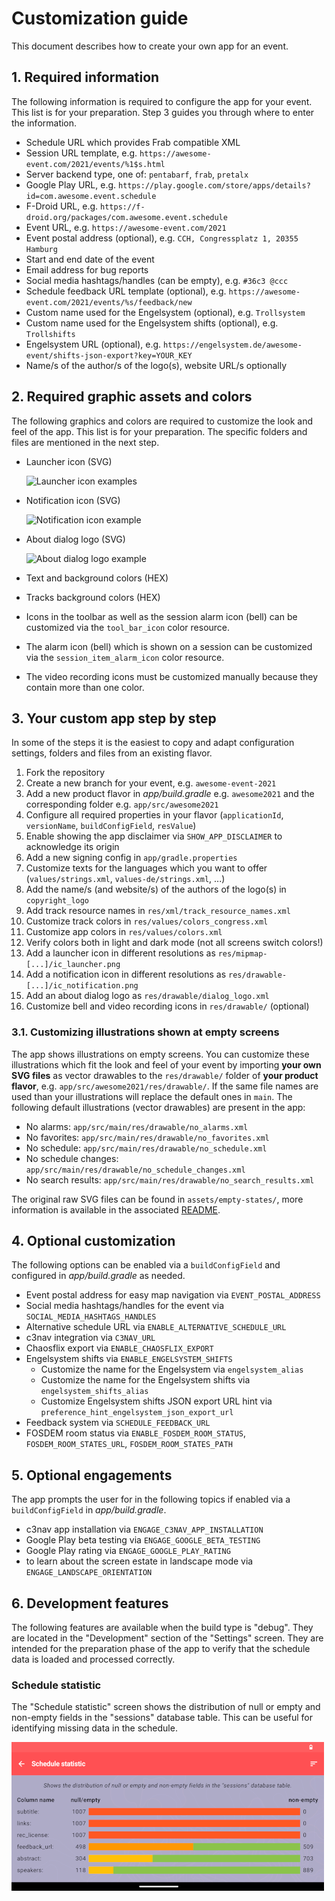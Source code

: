 # Customization guide

This document describes how to create your own app for an event.

## 1. Required information

The following information is required to configure the app for your event.
This list is for your preparation. Step 3 guides you through where to enter the information.

- Schedule URL which provides Frab compatible XML
- Session URL template, e.g. `https://awesome-event.com/2021/events/%1$s.html`
- Server backend type, one of: `pentabarf`, `frab`, `pretalx`
- Google Play URL, e.g. `https://play.google.com/store/apps/details?id=com.awesome.event.schedule`
- F-Droid URL, e.g. `https://f-droid.org/packages/com.awesome.event.schedule`
- Event URL, e.g. `https://awesome-event.com/2021`
- Event postal address (optional), e.g. `CCH, Congressplatz 1, 20355 Hamburg`
- Start and end date of the event
- Email address for bug reports
- Social media hashtags/handles (can be empty), e.g. `#36c3 @ccc`
- Schedule feedback URL template (optional), e.g. `https://awesome-event.com/2021/events/%s/feedback/new`
- Custom name used for the Engelsystem (optional), e.g. `Trollsystem`
- Custom name used for the Engelsystem shifts (optional), e.g. `Trollshifts`
- Engelsystem URL (optional), e.g. `https://engelsystem.de/awesome-event/shifts-json-export?key=YOUR_KEY`
- Name/s of the author/s of the logo(s), website URL/s optionally

## 2. Required graphic assets and colors

The following graphics and colors are required to customize the look and feel of the app.
This list is for your preparation. The specific folders and files are mentioned in the next step.

- Launcher icon (SVG)

  ![Launcher icon examples](gfx/launcher-icon.png)

- Notification icon (SVG)

  ![Notification icon example](gfx/notification-icon.png)

- About dialog logo (SVG)

  ![About dialog logo example](gfx/about-dialog-logo.png)

- Text and background colors (HEX)
- Tracks background colors (HEX)
- Icons in the toolbar as well as the session alarm icon (bell) can be customized via the `tool_bar_icon` color resource.
- The alarm icon (bell) which is shown on a session can be customized via the `session_item_alarm_icon` color resource.
- The video recording icons must be customized manually because they contain more than one color.

## 3. Your custom app step by step

In some of the steps it is the easiest to copy and adapt configuration settings, folders and files from an existing flavor.

1. Fork the repository
2. Create a new branch for your event, e.g. `awesome-event-2021`
3. Add a new product flavor in *app/build.gradle* e.g. `awesome2021` and the corresponding folder e.g. `app/src/awesome2021`
4. Configure all required properties in your flavor (`applicationId`, `versionName`, `buildConfigField`, `resValue`)
5. Enable showing the app disclaimer via `SHOW_APP_DISCLAIMER` to acknowledge its origin
6. Add a new signing config in `app/gradle.properties`
7. Customize texts for the languages which you want to offer (`values/strings.xml`, `values-de/strings.xml`, ...)
8. Add the name/s (and website/s) of the authors of the logo(s) in `copyright_logo`
9. Add track resource names in `res/xml/track_resource_names.xml`
10. Customize track colors in `res/values/colors_congress.xml`
11. Customize app colors in `res/values/colors.xml`
12. Verify colors both in light and dark mode (not all screens switch colors!)
13. Add a launcher icon in different resolutions as `res/mipmap-[...]/ic_launcher.png`
14. Add a notification icon in different resolutions as `res/drawable-[...]/ic_notification.png`
15. Add an about dialog logo as `res/drawable/dialog_logo.xml`
16. Customize bell and video recording icons in `res/drawable/` (optional)

### 3.1. Customizing illustrations shown at empty screens

The app shows illustrations on empty screens. You can customize these illustrations which fit the
look and feel of your event by importing **your own SVG files** as vector drawables to the
`res/drawable/` folder of **your product flavor**, e.g. `app/src/awesome2021/res/drawable/`.
If the same file names are used than your illustrations will replace the default ones in `main`.
The following default illustrations (vector drawables) are present in the app:

- No alarms: `app/src/main/res/drawable/no_alarms.xml`
- No favorites: `app/src/main/res/drawable/no_favorites.xml`
- No schedule: `app/src/main/res/drawable/no_schedule.xml`
- No schedule changes: `app/src/main/res/drawable/no_schedule_changes.xml`
- No search results: `app/src/main/res/drawable/no_search_results.xml`

The original raw SVG files can be found in `assets/empty-states/`, more information is available in the
associated [README](../assets/empty-states/README.md).

## 4. Optional customization

The following options can be enabled via a `buildConfigField` and configured in *app/build.gradle* as needed.

- Event postal address for easy map navigation via `EVENT_POSTAL_ADDRESS`
- Social media hashtags/handles for the event via `SOCIAL_MEDIA_HASHTAGS_HANDLES`
- Alternative schedule URL via `ENABLE_ALTERNATIVE_SCHEDULE_URL`
- c3nav integration via `C3NAV_URL`
- Chaosflix export via `ENABLE_CHAOSFLIX_EXPORT`
- Engelsystem shifts via `ENABLE_ENGELSYSTEM_SHIFTS`
  - Customize the name for the Engelsystem via `engelsystem_alias`
  - Customize the name for the Engelsystem shifts via `engelsystem_shifts_alias`
  - Customize Engelsystem shifts JSON export URL hint via `preference_hint_engelsystem_json_export_url`
- Feedback system via `SCHEDULE_FEEDBACK_URL`
- FOSDEM room status via `ENABLE_FOSDEM_ROOM_STATUS`, `FOSDEM_ROOM_STATES_URL`, `FOSDEM_ROOM_STATES_PATH`

## 5. Optional engagements

The app prompts the user for in the following topics if enabled via a `buildConfigField` in *app/build.gradle*.

- c3nav app installation via `ENGAGE_C3NAV_APP_INSTALLATION`
- Google Play beta testing via `ENGAGE_GOOGLE_BETA_TESTING`
- Google Play rating via `ENGAGE_GOOGLE_PLAY_RATING`
- to learn about the screen estate in landscape mode via `ENGAGE_LANDSCAPE_ORIENTATION`

## 6. Development features

The following features are available when the build type is "debug". They are located in the
"Development" section of the "Settings" screen. They are intended for the preparation phase of the
app to verify that the schedule data is loaded and processed correctly.

### Schedule statistic

The "Schedule statistic" screen shows the distribution of null or empty and non-empty fields in
the "sessions" database table. This can be useful for identifying missing data in the schedule.

![Schedule statistic screen](gfx/schedule-statistic-screen.png)
